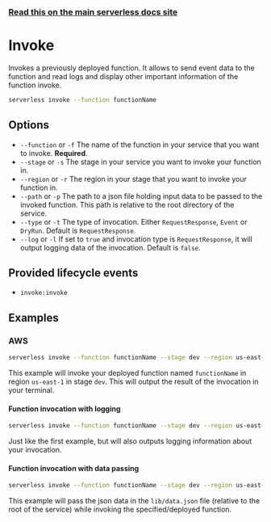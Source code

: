<!--
title: Serverless Framework Commands - AWS Lambda - Invoke
menuText: Invoke
menuOrder: 4
description: Invoke an AWS Lambda Function using the Serverless Framework
layout: Doc
-->

<!-- DOCS-SITE-LINK:START automatically generated  -->
### [Read this on the main serverless docs site](https://www.serverless.com/docs/providers/aws/cli-reference/invoke)
<!-- DOCS-SITE-LINK:END -->

# Invoke

Invokes a previously deployed function. It allows to send event data to the function and read logs and display other important information of the function invoke.

```bash
serverless invoke --function functionName
```

## Options
- `--function` or `-f` The name of the function in your service that you want to invoke. **Required**.
- `--stage` or `-s` The stage in your service you want to invoke your function in.
- `--region` or `-r` The region in your stage that you want to invoke your function in.
- `--path` or `-p` The path to a json file holding input data to be passed to the invoked function. This path is relative to the
root directory of the service.
- `--type` or `-t` The type of invocation. Either `RequestResponse`, `Event` or `DryRun`. Default is `RequestResponse`.
- `--log` or `-l` If set to `true` and invocation type is `RequestResponse`, it will output logging data of the invocation.
Default is `false`.

## Provided lifecycle events
- `invoke:invoke`

## Examples

### AWS

```bash
serverless invoke --function functionName --stage dev --region us-east-1
```

This example will invoke your deployed function named `functionName` in region `us-east-1` in stage `dev`. This will
output the result of the invocation in your terminal.

#### Function invocation with logging

```bash
serverless invoke --function functionName --stage dev --region us-east-1 --log
```

Just like the first example, but will also outputs logging information about your invocation.

#### Function invocation with data passing

```bash
serverless invoke --function functionName --stage dev --region us-east-1 --path lib/data.json
```

This example will pass the json data in the `lib/data.json` file (relative to the root of the service) while invoking
the specified/deployed function.